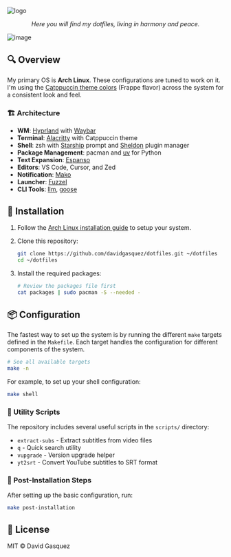 <!-- markdownlint-disable MD041 MD033 -->

![logo](https://user-images.githubusercontent.com/1682202/37351969-87717a40-26dc-11e8-9a90-ee07a1f4b69a.png)

<center>
  <i>Here you will find my dotfiles, living in harmony and peace.</i>
</center>

![image](https://github.com/davidgasquez/dotfiles/assets/1682202/6c4492d8-98ce-4430-9921-4d7ba70f4193)

## 🔍 Overview

My primary OS is **Arch Linux**. These configurations are tuned to work on it. I'm using the [Catppuccin theme colors](https://github.com/catppuccin/catppuccin) (Frappe flavor) across the system for a consistent look and feel.

### 🏗️ Architecture

- **WM**: [Hyprland](https://hyprland.org/) with [Waybar](https://github.com/Alexays/Waybar)
- **Terminal**: [Alacritty](https://github.com/alacritty/alacritty) with Catppuccin theme
- **Shell**: zsh with [Starship](https://starship.rs/) prompt and [Sheldon](https://sheldon.cli.rs/) plugin manager
- **Package Management**: pacman and [uv](https://github.com/astral-sh/uv) for Python
- **Text Expansion**: [Espanso](https://espanso.org/)
- **Editors**: VS Code, Cursor, and Zed
- **Notification**: [Mako](https://github.com/emersion/mako)
- **Launcher**: [Fuzzel](https://codeberg.org/dnkl/fuzzel)
- **CLI Tools**: [llm](https://llm.datasette.io/), [goose](https://github.com/goose-language/goose)

## 🚀 Installation

1. Follow the [Arch Linux installation guide](https://wiki.archlinux.org/title/Installation_guide) to setup your system.
2. Clone this repository:

   ```bash
   git clone https://github.com/davidgasquez/dotfiles.git ~/dotfiles
   cd ~/dotfiles
   ```

3. Install the required packages:

   ```bash
   # Review the packages file first
   cat packages | sudo pacman -S --needed -
   ```

## 📦 Configuration

The fastest way to set up the system is by running the different `make` targets defined in the `Makefile`. Each target handles the configuration for different components of the system.

```bash
# See all available targets
make -n
```

For example, to set up your shell configuration:

```bash
make shell
```

### 🧰 Utility Scripts

The repository includes several useful scripts in the `scripts/` directory:

- `extract-subs` - Extract subtitles from video files
- `q` - Quick search utility
- `vupgrade` - Version upgrade helper
- `yt2srt` - Convert YouTube subtitles to SRT format

### 🔧 Post-Installation Steps

After setting up the basic configuration, run:

```bash
make post-installation
```

## 📜 License

MIT © David Gasquez
